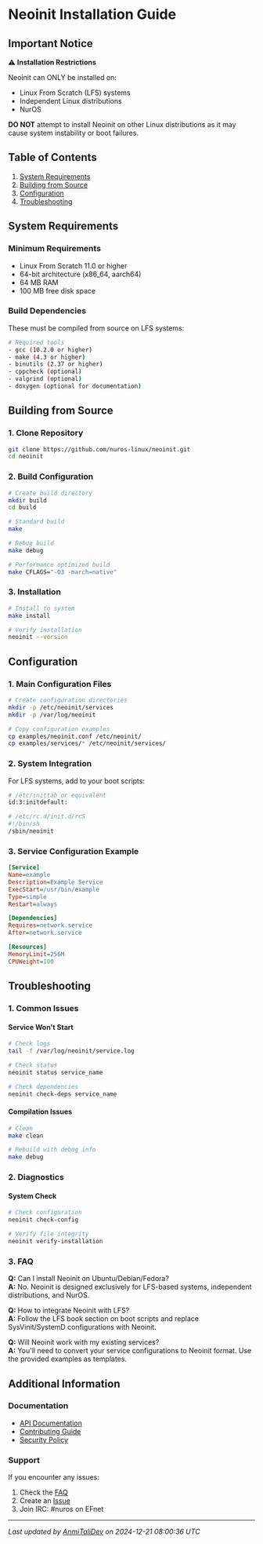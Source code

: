 # Neoinit Installation Guide
## Important Notice

⚠️ **Installation Restrictions**

Neoinit can ONLY be installed on:
- Linux From Scratch (LFS) systems
- Independent Linux distributions
- NurOS

**DO NOT** attempt to install Neoinit on other Linux distributions as it may cause system instability or boot failures.

## Table of Contents
1. [System Requirements](#system-requirements)
2. [Building from Source](#building-from-source)
3. [Configuration](#configuration)
4. [Troubleshooting](#troubleshooting)

## System Requirements

### Minimum Requirements
- Linux From Scratch 11.0 or higher
- 64-bit architecture (x86_64, aarch64)
- 64 MB RAM
- 100 MB free disk space

### Build Dependencies
These must be compiled from source on LFS systems:
```bash
# Required tools
- gcc (10.2.0 or higher)
- make (4.3 or higher)
- binutils (2.37 or higher)
- cppcheck (optional)
- valgrind (optional)
- doxygen (optional for documentation)
```

## Building from Source

### 1. Clone Repository
```bash
git clone https://github.com/nuros-linux/neoinit.git
cd neoinit
```

### 2. Build Configuration
```bash
# Create build directory
mkdir build
cd build

# Standard build
make

# Debug build
make debug

# Performance optimized build
make CFLAGS="-O3 -march=native"
```

### 3. Installation
```bash
# Install to system
make install

# Verify installation
neoinit --version
```

## Configuration

### 1. Main Configuration Files
```bash
# Create configuration directories
mkdir -p /etc/neoinit/services
mkdir -p /var/log/neoinit

# Copy configuration examples
cp examples/neoinit.conf /etc/neoinit/
cp examples/services/* /etc/neoinit/services/
```

### 2. System Integration
For LFS systems, add to your boot scripts:
```bash
# /etc/inittab or equivalent
id:3:initdefault:

# /etc/rc.d/init.d/rcS
#!/bin/sh
/sbin/neoinit
```

### 3. Service Configuration Example
```ini
[Service]
Name=example
Description=Example Service
ExecStart=/usr/bin/example
Type=simple
Restart=always

[Dependencies]
Requires=network.service
After=network.service

[Resources]
MemoryLimit=256M
CPUWeight=100
```

## Troubleshooting

### 1. Common Issues

#### Service Won't Start
```bash
# Check logs
tail -f /var/log/neoinit/service.log

# Check status
neoinit status service_name

# Check dependencies
neoinit check-deps service_name
```

#### Compilation Issues
```bash
# Clean
make clean

# Rebuild with debug info
make debug
```

### 2. Diagnostics

#### System Check
```bash
# Check configuration
neoinit check-config

# Verify file integrity
neoinit verify-installation
```

### 3. FAQ

**Q:** Can I install Neoinit on Ubuntu/Debian/Fedora?  
**A:** No. Neoinit is designed exclusively for LFS-based systems, independent distributions, and NurOS.

**Q:** How to integrate Neoinit with LFS?  
**A:** Follow the LFS book section on boot scripts and replace SysVinit/SystemD configurations with Neoinit.

**Q:** Will Neoinit work with my existing services?  
**A:** You'll need to convert your service configurations to Neoinit format. Use the provided examples as templates.

## Additional Information

### Documentation
- [API Documentation](API.md)
- [Contributing Guide](CONTRIBUTING.md)
- [Security Policy](SECURITY.md)

### Support

If you encounter any issues:
1. Check the [FAQ](https://github.com/nuros-linux/neoinit/wiki/FAQ)
2. Create an [Issue](https://github.com/nuros-linux/neoinit/issues)
3. Join IRC: #nuros on EFnet

---

*Last updated by [AnmiTaliDev](https://github.com/AnmiTaliDev) on 2024-12-21 08:00:36 UTC*
